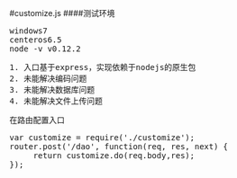 #customize.js
####测试环境
<pre>
windows7
centeros6.5
node -v v0.12.2
</pre>

<pre>
1. 入口基于express，实现依赖于nodejs的原生包
2. 未能解决编码问题
3. 未能解决数据库问题
4. 未能解决文件上传问题
</pre>

在路由配置入口
<pre>
var customize = require('./customize');
router.post('/dao', function(req, res, next) {
     return customize.do(req.body,res);
});
</pre>

